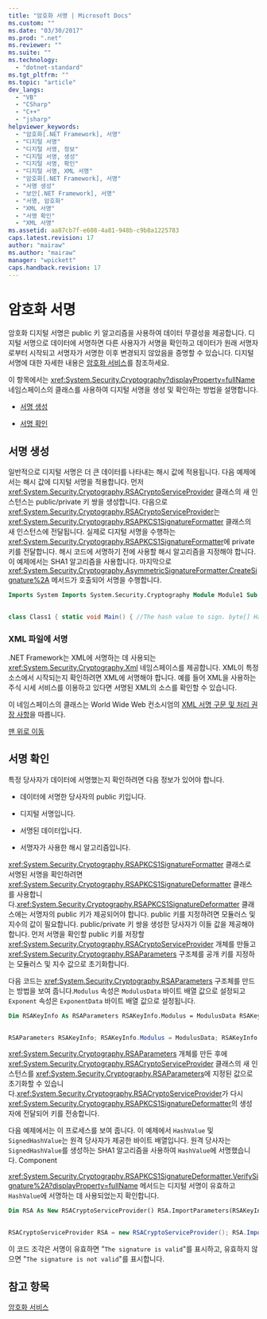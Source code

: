 ```yaml
---
title: "암호화 서명 | Microsoft Docs"
ms.custom: ""
ms.date: "03/30/2017"
ms.prod: ".net"
ms.reviewer: ""
ms.suite: ""
ms.technology: 
  - "dotnet-standard"
ms.tgt_pltfrm: ""
ms.topic: "article"
dev_langs: 
  - "VB"
  - "CSharp"
  - "C++"
  - "jsharp"
helpviewer_keywords: 
  - "암호화[.NET Framework], 서명"
  - "디지털 서명"
  - "디지털 서명, 정보"
  - "디지털 서명, 생성"
  - "디지털 서명, 확인"
  - "디지털 서명, XML 서명"
  - "암호화[.NET Framework], 서명"
  - "서명 생성"
  - "보안[.NET Framework], 서명"
  - "서명, 암호화"
  - "XML 서명"
  - "서명 확인"
  - "XML 서명"
ms.assetid: aa87cb7f-e608-4a81-948b-c9b8a1225783
caps.latest.revision: 17
author: "mairaw"
ms.author: "mairaw"
manager: "wpickett"
caps.handback.revision: 17
---
```

# 암호화 서명
<a name="top"></a> 암호화 디지털 서명은 public 키 알고리즘을 사용하여 데이터 무결성을 제공합니다. 디지털 서명으로 데이터에 서명하면 다른 사용자가 서명을 확인하고 데이터가 원래 서명자로부터 시작되고 서명자가 서명한 이후 변경되지 않았음을 증명할 수 있습니다. 디지털 서명에 대한 자세한 내용은 [암호화 서비스](../../../docs/standard/security/cryptographic-services.md)를 참조하세요.  
  
 이 항목에서는 <xref:System.Security.Cryptography?displayProperty=fullName> 네임스페이스의 클래스를 사용하여 디지털 서명을 생성 및 확인하는 방법을 설명합니다.  
  
-   [서명 생성](#generate)  
  
-   [서명 확인](#verify)  
  
<a name="generate"></a>   
## 서명 생성  
 일반적으로 디지털 서명은 더 큰 데이터를 나타내는 해시 값에 적용됩니다. 다음 예제에서는 해시 값에 디지털 서명을 적용합니다. 먼저 <xref:System.Security.Cryptography.RSACryptoServiceProvider> 클래스의 새 인스턴스는 public\/private 키 쌍을 생성합니다. 다음으로 <xref:System.Security.Cryptography.RSACryptoServiceProvider>는 <xref:System.Security.Cryptography.RSAPKCS1SignatureFormatter> 클래스의 새 인스턴스에 전달됩니다. 실제로 디지털 서명을 수행하는 <xref:System.Security.Cryptography.RSAPKCS1SignatureFormatter>에 private 키를 전달합니다. 해시 코드에 서명하기 전에 사용할 해시 알고리즘을 지정해야 합니다. 이 예제에서는 SHA1 알고리즘을 사용합니다. 마지막으로 <xref:System.Security.Cryptography.AsymmetricSignatureFormatter.CreateSignature%2A> 메서드가 호출되어 서명을 수행합니다.  
  
```vb  
Imports System Imports System.Security.Cryptography Module Module1 Sub Main() 'The hash value to sign. Dim HashValue As Byte() = {59, 4, 248, 102, 77, 97, 142, 201, 210, 12, 224, 93, 25, 41, 100, 197, 213, 134, 130, 135} 'The value to hold the signed value. Dim SignedHashValue() As Byte 'Generate a public/private key pair. Dim RSA As New RSACryptoServiceProvider() 'Create an RSAPKCS1SignatureFormatter object and pass it 'the RSACryptoServiceProvider to transfer the private key. Dim RSAFormatter As New RSAPKCS1SignatureFormatter(RSA) 'Set the hash algorithm to SHA1. RSAFormatter.SetHashAlgorithm("SHA1") 'Create a signature for HashValue and assign it to 'SignedHashValue. SignedHashValue = RSAFormatter.CreateSignature(HashValue) End Sub End Module using System; using System.Security.Cryptography;  
  
```  
  
```csharp  
class Class1 { static void Main() { //The hash value to sign. byte[] HashValue = {59,4,248,102,77,97,142,201,210,12,224,93,25,41,100,197,213,134,130,135}; //The value to hold the signed value. byte[] SignedHashValue; //Generate a public/private key pair. RSACryptoServiceProvider RSA = new RSACryptoServiceProvider(); //Create an RSAPKCS1SignatureFormatter object and pass it the //RSACryptoServiceProvider to transfer the private key. RSAPKCS1SignatureFormatter RSAFormatter = new RSAPKCS1SignatureFormatter(RSA); //Set the hash algorithm to SHA1. RSAFormatter.SetHashAlgorithm("SHA1"); //Create a signature for HashValue and assign it to //SignedHashValue. SignedHashValue = RSAFormatter.CreateSignature(HashValue); } }  
```  
  
### XML 파일에 서명  
 .NET Framework는 XML에 서명하는 데 사용되는 <xref:System.Security.Cryptography.Xml> 네임스페이스를 제공합니다. XML이 특정 소스에서 시작되는지 확인하려면 XML에 서명해야 합니다. 예를 들어 XML을 사용하는 주식 시세 서비스를 이용하고 있다면 서명된 XML의 소스를 확인할 수 있습니다.  
  
 이 네임스페이스의 클래스는 World Wide Web 컨소시엄의 [XML 서명 구문 및 처리 권장 사항](http://go.microsoft.com/fwlink/?LinkId=136777)을 따릅니다.  
  
 [맨 위로 이동](#top)  
  
<a name="verify"></a>   
## 서명 확인  
 특정 당사자가 데이터에 서명했는지 확인하려면 다음 정보가 있어야 합니다.  
  
-   데이터에 서명한 당사자의 public 키입니다.  
  
-   디지털 서명입니다.  
  
-   서명된 데이터입니다.  
  
-   서명자가 사용한 해시 알고리즘입니다.  
  
 <xref:System.Security.Cryptography.RSAPKCS1SignatureFormatter> 클래스로 서명된 서명을 확인하려면 <xref:System.Security.Cryptography.RSAPKCS1SignatureDeformatter> 클래스를 사용합니다.<xref:System.Security.Cryptography.RSAPKCS1SignatureDeformatter> 클래스에는 서명자의 public 키가 제공되어야 합니다. public 키를 지정하려면 모듈러스 및 지수의 값이 필요합니다. public\/private 키 쌍을 생성한 당사자가 이들 값을 제공해야 합니다. 먼저 서명을 확인할 public 키를 저장할 <xref:System.Security.Cryptography.RSACryptoServiceProvider> 개체를 만들고 <xref:System.Security.Cryptography.RSAParameters> 구조체를 공개 키를 지정하는 모듈러스 및 지수 값으로 초기화합니다.  
  
 다음 코드는 <xref:System.Security.Cryptography.RSAParameters> 구조체를 만드는 방법을 보여 줍니다.`Modulus` 속성은 `ModulusData` 바이트 배열 값으로 설정되고 `Exponent` 속성은 `ExponentData` 바이트 배열 값으로 설정됩니다.  
  
```vb  
Dim RSAKeyInfo As RSAParameters RSAKeyInfo.Modulus = ModulusData RSAKeyInfo.Exponent = ExponentData  
  
```  
  
```csharp  
RSAParameters RSAKeyInfo; RSAKeyInfo.Modulus = ModulusData; RSAKeyInfo.Exponent = ExponentData;  
```  
  
 <xref:System.Security.Cryptography.RSAParameters> 개체를 만든 후에 <xref:System.Security.Cryptography.RSACryptoServiceProvider> 클래스의 새 인스턴스를 <xref:System.Security.Cryptography.RSAParameters>에 지정된 값으로 초기화할 수 있습니다.<xref:System.Security.Cryptography.RSACryptoServiceProvider>가 다시 <xref:System.Security.Cryptography.RSAPKCS1SignatureDeformatter>의 생성자에 전달되어 키를 전송합니다.  
  
 다음 예제에서는 이 프로세스를 보여 줍니다. 이 예제에서 `HashValue` 및 `SignedHashValue`는 원격 당사자가 제공한 바이트 배열입니다. 원격 당사자는 `SignedHashValue`를 생성하는 SHA1 알고리즘을 사용하여 `HashValue`에 서명했습니다. Component  
  
 <xref:System.Security.Cryptography.RSAPKCS1SignatureDeformatter.VerifySignature%2A?displayProperty=fullName> 메서드는 디지털 서명이 유효하고 `HashValue`에 서명하는 데 사용되었는지 확인합니다.  
  
```vb  
Dim RSA As New RSACryptoServiceProvider() RSA.ImportParameters(RSAKeyInfo) Dim RSADeformatter As New RSAPKCS1SignatureDeformatter(RSA) RSADeformatter.SetHashAlgorithm("SHA1") If RSADeformatter.VerifySignature(HashValue, SignedHashValue) Then Console.WriteLine("The signature is valid.") Else Console.WriteLine("The signture is not valid.") End If  
  
```  
  
```csharp  
RSACryptoServiceProvider RSA = new RSACryptoServiceProvider(); RSA.ImportParameters(RSAKeyInfo); RSAPKCS1SignatureDeformatter RSADeformatter = new RSAPKCS1SignatureDeformatter(RSA); RSADeformatter.SetHashAlgorithm("SHA1"); if(RSADeformatter.VerifySignature(HashValue, SignedHashValue)) { Console.WriteLine("The signature is valid."); } else { Console.WriteLine("The signature is not valid."); }  
```  
  
 이 코드 조각은 서명이 유효하면 "`The signature is valid`"를 표시하고, 유효하지 않으면 "`The signature is not valid`"를 표시합니다.  
  
## 참고 항목  
 [암호화 서비스](../../../docs/standard/security/cryptographic-services.md)